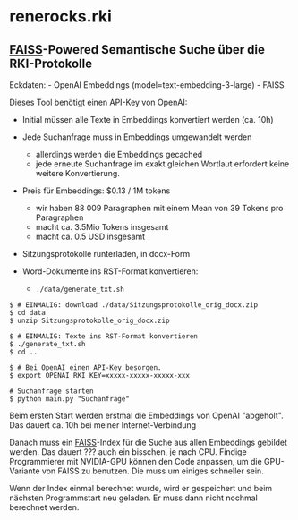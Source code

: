 # renerocks.rki

## [FAISS](https://github.com/facebookresearch/faiss)-Powered Semantische Suche über die RKI-Protokolle

Eckdaten:
    - OpenAI Embeddings (model=text-embedding-3-large)
    - FAISS 

Dieses Tool benötigt einen API-Key von OpenAI:

- Initial müssen alle Texte in Embeddings konvertiert werden (ca. 10h)
- Jede Suchanfrage muss in Embeddings umgewandelt werden
    - allerdings werden die Embeddings gecached
    - jede erneute Suchanfrage im exakt gleichen Wortlaut erfordert keine
      weitere Konvertierung.
- Preis für Embeddings: $0.13 / 1M tokens
    - wir haben 88 009 Paragraphen mit einem Mean von 39 Tokens pro Paragraphen
    - macht ca. 3.5Mio Tokens insgesamt
    - macht ca. 0.5 USD insgesamt

- Sitzungsprotokolle runterladen, in docx-Form
- Word-Dokumente ins RST-Format konvertieren:
    - `./data/generate_txt.sh`

```console
$ # EINMALIG: download ./data/Sitzungsprotokolle_orig_docx.zip
$ cd data
$ unzip Sitzungsprotokolle_orig_docx.zip

$ # EINMALIG: Texte ins RST-Format konvertieren
$ ./generate_txt.sh
$ cd ..

$ # Bei OpenAI einen API-Key besorgen.
$ export OPENAI_RKI_KEY=xxxxx-xxxxx-xxxxx-xxx

# Suchanfrage starten
$ python main.py "Suchanfrage"
```

Beim ersten Start werden erstmal die Embeddings von OpenAI "abgeholt". Das
dauert ca. 10h bei meiner Internet-Verbindung

Danach muss ein [FAISS](https://github.com/facebookresearch/faiss)-Index für die
Suche aus allen Embeddings gebildet werden. Das dauert ??? auch ein bisschen, je
nach CPU. Findige Programmierer mit NVIDIA-GPU können den Code anpassen, um die
GPU-Variante von FAISS zu benutzen. Die muss um einiges schneller sein.

Wenn der Index einmal berechnet wurde, wird er gespeichert und beim nächsten
Programmstart neu geladen. Er muss dann nicht nochmal berechnet werden.
